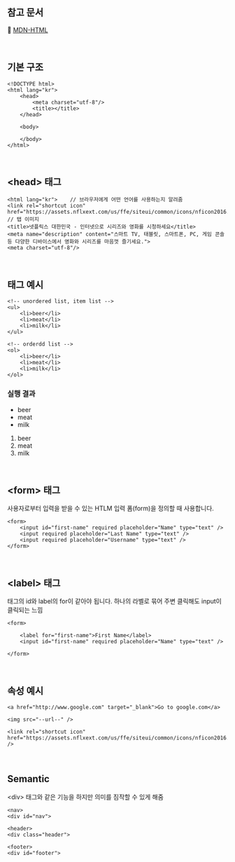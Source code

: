## 참고 문서

:bookmark_tabs: [MDN-HTML](https://developer.mozilla.org/ko/docs/Web/HTML/Element/html)

<br/>

## 기본 구조

```
<!DOCTYPE html>
<html lang="kr">
    <head>
        <meta charset="utf-8"/>
        <title></title>
    </head>

    <body>

    </body>
</html>
```

</br>

## \<head\> 태그

```
<html lang="kr">    // 브라우저에게 어떤 언어를 사용하는지 알려줌
<link rel="shortcut icon" href="https://assets.nflxext.com/us/ffe/siteui/common/icons/nficon2016.ico">  // 탭 이미지
<title>넷플릭스 대한민국 - 인터넷으로 시리즈와 영화를 시청하세요</title>
<meta name="description" content="스마트 TV, 태블릿, 스마트폰, PC, 게임 콘솔 등 다양한 디바이스에서 영화와 시리즈를 마음껏 즐기세요.">
<meta charset="utf-8"/>
```

<br/>

## 태그 예시

```
<!-- unordered list, item list -->
<ul>
    <li>beer</li>
    <li>meat</li>
    <li>milk</li>
</ul>

<!-- orderdd list -->
<ol>
    <li>beer</li>
    <li>meat</li>
    <li>milk</li>
</ol>
```

### 실행 결과

<!-- unordered list, item list -->
<ul>
    <li>beer</li>
    <li>meat</li>
    <li>milk</li>
</ul>

<!-- orderdd list -->
<ol>
    <li>beer</li>
    <li>meat</li>
    <li>milk</li>
</ol>

<br/>

## \<form\> 태그

사용자로부터 입력을 받을 수 있는 HTLM 입력 폼(form)을 정의할 때 사용합니다.

```
<form>
    <input id="first-name" required placeholder="Name" type="text" />
    <input required placeholder="Last Name" type="text" />
    <input required placeholder="Username" type="text" />
</form>
```

<br/>

## \<label\> 태그

태그의 id와 label의 for이 같아야 됩니다. 하나의 라벨로 묶어 주변 클릭해도 input이 클릭되는 느낌

```
<form>

    <label for="first-name">First Name</label>
    <input id="first-name" required placeholder="Name" type="text" />

</form>
```

<br/>

## 속성 예시

```
<a href="http://www.google.com" target="_blank">Go to google.com</a>

<img src="--url--" />

<link rel="shortcut icon" href="https://assets.nflxext.com/us/ffe/siteui/common/icons/nficon2016.ico" />
```

<br/>

## Semantic

\<div\> 태그와 같은 기능을 하지만 의미를 짐작할 수 있게 해줌

```
<nav>
<div id="nav">

<header>
<div class="header">

<footer>
<div id="footer">

```
